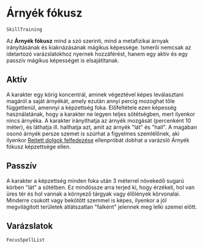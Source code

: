# Árnyék fókusz

`SkillTraining`

Az **Árnyék fókusz** mind a szó szerinti, mind a metafizikai árnyak irányításának és kiaknázásának mágikus képessége. Ismerői nemcsak az idetartozó varázslatokhoz nyernek hozzáférést, hanem egy aktív és egy passzív mágikus képességet is elsajátítanak.

## Aktív

A karakter egy körig koncentrál, aminek végeztével képes leválasztani magáról a saját árnyékát, amely ezután annyi percig mozoghat tőle függetlenül, amennyi a képzettség foka. Előfeltétele ezen képesség használatának, hogy a karakter ne legyen teljes sötétségben, mert ilyenkor nincs árnyéka. A karakter irányíthatja az árnyék mozgását (percenként 10 méter), és láthatja ill. hallhatja azt, amit az árnyék "lát" és "hall". A magában osonó árnyék persze szemet is szúrhat a figyelmes szemlélőnek, aki ilyenkor [Rejtett dolgok felfedezése](skill:spot_hidden) ellenpróbát dobhat a varázsló Árnyék fókusz képzettsége ellen.

## Passzív

A karakter a képzettség minden foka után 3 méterrel növekedő sugarú körben "lát" a sötétben. Ez mindössze arra terjed ki, hogy érzékeli, hol van üres tér és hol vannak a környező tárgyak vagy élőlények körvonalai. Minderre csukott vagy bekötött szemmel is képes, ilyenkor a jól megvilágított területek átlátszatlan "falként" jelennek meg lelki szemei előtt.

## Varázslatok

`FocusSpellList`